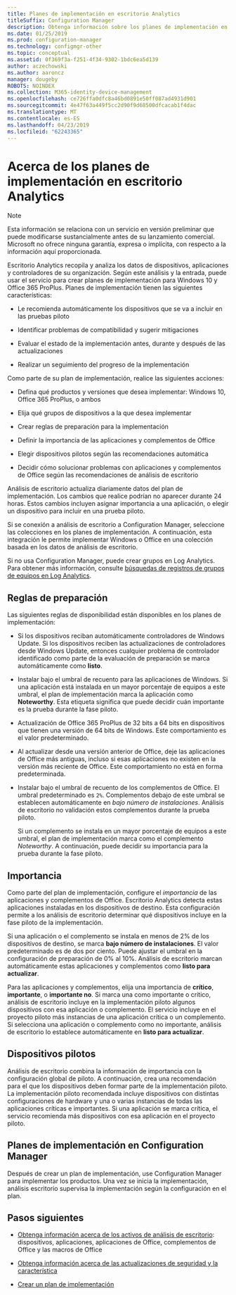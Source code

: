 ```yaml
---
title: Planes de implementación en escritorio Analytics
titleSuffix: Configuration Manager
description: Obtenga información sobre los planes de implementación en escritorio Analytics.
ms.date: 01/25/2019
ms.prod: configuration-manager
ms.technology: configmgr-other
ms.topic: conceptual
ms.assetid: 0f369f3a-f251-4f34-9302-1bdc6ea5d139
author: aczechowski
ms.author: aaroncz
manager: dougeby
ROBOTS: NOINDEX
ms.collection: M365-identity-device-management
ms.openlocfilehash: ce726ffa0dfc8a46bd0891e50ff087ad4931d901
ms.sourcegitcommit: 4e47f63a449f5cc2d90f9d68500dfcacab1f4dac
ms.translationtype: MT
ms.contentlocale: es-ES
ms.lasthandoff: 04/23/2019
ms.locfileid: "62243365"
---
```

# <a name="about-deployment-plans-in-desktop-analytics"></a>Acerca de los planes de implementación en escritorio Analytics 

> [!Note]  
> Esta información se relaciona con un servicio en versión preliminar que puede modificarse sustancialmente antes de su lanzamiento comercial. Microsoft no ofrece ninguna garantía, expresa o implícita, con respecto a la información aquí proporcionada.  

Escritorio Analytics recopila y analiza los datos de dispositivos, aplicaciones y controladores de su organización. Según este análisis y la entrada, puede usar el servicio para crear planes de implementación para Windows 10 y Office 365 ProPlus. Planes de implementación tienen las siguientes características:  

- Le recomienda automáticamente los dispositivos que se va a incluir en las pruebas piloto  

- Identificar problemas de compatibilidad y sugerir mitigaciones  

- Evaluar el estado de la implementación antes, durante y después de las actualizaciones  

- Realizar un seguimiento del progreso de la implementación  


Como parte de su plan de implementación, realice las siguientes acciones:  

 - Defina qué productos y versiones que desea implementar: Windows 10, Office 365 ProPlus, o ambos  

 - Elija qué grupos de dispositivos a la que desea implementar  

 - Crear reglas de preparación para la implementación  

 - Definir la importancia de las aplicaciones y complementos de Office  

 - Elegir dispositivos pilotos según las recomendaciones automática  

 - Decidir cómo solucionar problemas con aplicaciones y complementos de Office según las recomendaciones de análisis de escritorio  


Análisis de escritorio actualiza diariamente datos del plan de implementación. Los cambios que realice podrían no aparecer durante 24 horas. Estos cambios incluyen asignar importancia a una aplicación, o elegir un dispositivo para incluir en una prueba piloto.  

Si se conexión a análisis de escritorio a Configuration Manager, seleccione las colecciones en los planes de implementación. A continuación, esta integración le permite implementar Windows o Office en una colección basada en los datos de análisis de escritorio. 

Si no usa Configuration Manager, puede crear grupos en Log Analytics. Para obtener más información, consulte [búsquedas de registros de grupos de equipos en Log Analytics](https://docs.microsoft.com/azure/log-analytics/log-analytics-computer-groups). 



## <a name="readiness-rules"></a>Reglas de preparación

Las siguientes reglas de disponibilidad están disponibles en los planes de implementación:

- Si los dispositivos reciban automáticamente controladores de Windows Update. Si los dispositivos reciben las actualizaciones de controladores desde Windows Update, entonces cualquier problema de controlador identificado como parte de la evaluación de preparación se marca automáticamente como **listo**.  

- Instalar bajo el umbral de recuento para las aplicaciones de Windows. Si una aplicación está instalada en un mayor porcentaje de equipos a este umbral, el plan de implementación marca la aplicación como **Noteworthy**. Esta etiqueta significa que puede decidir cuán importante es la prueba durante la fase piloto.  

- Actualización de Office 365 ProPlus de 32 bits a 64 bits en dispositivos que tienen una versión de 64 bits de Windows. Este comportamiento es el valor predeterminado.  

- Al actualizar desde una versión anterior de Office, deje las aplicaciones de Office más antiguas, incluso si esas aplicaciones no existen en la versión más reciente de Office. Este comportamiento no está en forma predeterminada.  

- Instalar bajo el umbral de recuento de los complementos de Office. El umbral predeterminado es `2%`. Complementos debajo de este umbral se establecen automáticamente en *bajo número de instalaciones*. Análisis de escritorio no validación estos complementos durante la prueba piloto. 

    Si un complemento se instala en un mayor porcentaje de equipos a este umbral, el plan de implementación marca como el complemento *Noteworthy*. A continuación, puede decidir su importancia para la prueba durante la fase piloto.   



## <a name="importance"></a>Importancia

Como parte del plan de implementación, configure el *importancia* de las aplicaciones y complementos de Office. Escritorio Analytics detecta estas aplicaciones instaladas en los dispositivos de destino. Esta configuración permite a los análisis de escritorio determinar qué dispositivos incluye en la fase piloto de la implementación. 

Si una aplicación o el complemento se instala en menos de 2% de los dispositivos de destino, se marca **bajo número de instalaciones**. El valor predeterminado es de dos por ciento. Puede ajustar el umbral en la configuración de preparación de 0% al 10%. Análisis de escritorio marcan automáticamente estas aplicaciones y complementos como **listo para actualizar**.  

Para las aplicaciones y complementos, elija una importancia de **crítico**, **importante**, o **importante no**. Si marca una como importante o crítico, análisis de escritorio incluye en la implementación piloto algunos dispositivos con esa aplicación o complemento. El servicio incluye en el proyecto piloto más instancias de una aplicación crítica o un complemento. Si selecciona una aplicación o complemento como no importante, análisis de escritorio lo establece automáticamente en **listo para actualizar**.



## <a name="pilot-devices"></a>Dispositivos pilotos

Análisis de escritorio combina la información de importancia con la configuración global de piloto. A continuación, crea una recomendación para el que los dispositivos deben formar parte de la implementación piloto. La implementación piloto recomendada incluye dispositivos con distintas configuraciones de hardware y una o varias instancias de todas las aplicaciones críticas e importantes. Si una aplicación se marca crítica, el servicio recomienda más dispositivos con esa aplicación en el proyecto piloto.



## <a name="deployment-plans-in-configuration-manager"></a>Planes de implementación en Configuration Manager

Después de crear un plan de implementación, use Configuration Manager para implementar los productos. Una vez se inicia la implementación, análisis escritorio supervisa la implementación según la configuración en el plan.

<!--more on deployment plans in SCCM-->

<!-- test comment-->

## <a name="next-steps"></a>Pasos siguientes

- [Obtenga información acerca de los activos de análisis de escritorio](/sccm/desktop-analytics/about-assets): dispositivos, aplicaciones, aplicaciones de Office, complementos de Office y las macros de Office  

- [Obtenga información acerca de las actualizaciones de seguridad y la característica](/sccm/desktop-analytics/about-updates)  

- [Crear un plan de implementación](/sccm/desktop-analytics/create-deployment-plans)  

